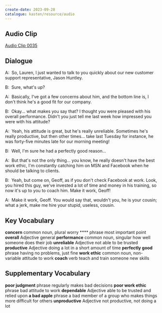 ```yaml
---
create-date: 2023-09-28
catalogue: kasten/resource/audio
---
```


## Audio Clip
[Audio Clip 0035](https://archive.org/download/englishpod_all/englishpod_0035dg.mp3)

## Dialogue
A:  So, Lauren,   I  just  wanted  to talk  to    you  quickly  about our  new   customer support  representative,   Jason Huntley.

B:  Sure,   what's up?

A:  Basically,   I've  got  a few   concerns about   him,   and  the bottom line  is,   I   don't   think  he's  a good fit  for   our  company.

B:  Okay... what    makes   you   say  that?    I    thought   you  were pleased with  his  overall   performance.  Didn't    you  just   tell  me  last   week   how   impressed  you  were    with   his  attitude?

A:  Yeah,    his  attitude  is   great,    but    he's  really   unreliable.    Sometimes  he's    really   productive,    but   then  other  times... take  last   Tuesday   for instance,      he   was  forty-five   minutes   late   for   our  morning meeting!

B:  Well,    I'm  sure  he  had a  perfectly good  reason...

A:  But   that's   not  the  only  thing...  you  know,    he  really  doesn't   have  the  best  work ethic,   I'm   constantly   catching  him  on  MSN   and  Facebook  when  he   should  be talking    to  clients.

B:  Yeah,   but  come on,    Geoff,    as if you   don't  check  Facebook at   work.    Look,     you   hired  this  guy,    we've  invested    a lot   of   time  and  money   in  his  training,   so  now  it's up to you to coach  him.    Make it work,   Geoff!

A:  Make it work, Geoff.  You   would   say   that,   wouldn't    you,   he  is  your  cousin;     what    a   jerk,   make  me  hire your  stupid,  useless,    cousin.

## Key Vocabulary
**concern**          common noun, plural         worry
****                 phrase                      most important point
**overall**          Adjective                   general
**performance**      common noun, singular       how well someone does their job
**unreliable**       Adjective                   not able to be trusted
**productive**       Adjective                   doing a lot in a short amount of time
**perfectly good**   phrase                      having no problems, just fine
**work ethic**       common noun, non-variable   attitude to work
**coach**            verb                        teach and train someone new skills

## Supplementary Vocabulary
**poor judgment**     phrase      regularly makes bad decisions
**poor work ethic**   phrase      bad attitude to work
**dependable**        Adjective   able to be trusted and relied upon
**a bad apple**       phrase      a bad member of a group who makes things more difficult for others
**unproductive**      Adjective   not productive, not doing a lot
